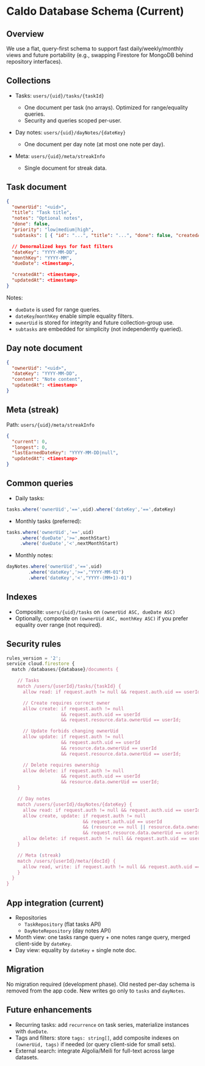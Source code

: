 # Caldo Database Schema (Current)

## Overview

We use a flat, query-first schema to support fast daily/weekly/monthly views and future portability (e.g., swapping Firestore for MongoDB behind repository interfaces).

## Collections

- Tasks: `users/{uid}/tasks/{taskId}`
  - One document per task (no arrays). Optimized for range/equality queries.
  - Security and queries scoped per-user.

- Day notes: `users/{uid}/dayNotes/{dateKey}`
  - One document per day note (at most one note per day).

- Meta: `users/{uid}/meta/streakInfo`
  - Single document for streak data.

## Task document
```json
{
  "ownerUid": "<uid>",
  "title": "Task title",
  "notes": "Optional notes",
  "done": false,
  "priority": "low|medium|high",
  "subtasks": [ { "id": "...", "title": "...", "done": false, "createdAt": <timestamp> } ],

  // Denormalized keys for fast filters
  "dateKey": "YYYY-MM-DD",
  "monthKey": "YYYY-MM",
  "dueDate": <timestamp>,

  "createdAt": <timestamp>,
  "updatedAt": <timestamp>
}
```

Notes:
- `dueDate` is used for range queries.
- `dateKey`/`monthKey` enable simple equality filters.
- `ownerUid` is stored for integrity and future collection-group use.
- `subtasks` are embedded for simplicity (not independently queried).

## Day note document
```json
{
  "ownerUid": "<uid>",
  "dateKey": "YYYY-MM-DD",
  "content": "Note content",
  "updatedAt": <timestamp>
}
```

## Meta (streak)
Path: `users/{uid}/meta/streakInfo`
```json
{
  "current": 0,
  "longest": 0,
  "lastEarnedDateKey": "YYYY-MM-DD|null",
  "updatedAt": <timestamp>
}
```

## Common queries

- Daily tasks:
```js
tasks.where('ownerUid','==',uid).where('dateKey','==',dateKey)
```

- Monthly tasks (preferred):
```js
tasks.where('ownerUid','==',uid)
     .where('dueDate','>=',monthStart)
     .where('dueDate','<',nextMonthStart)
```

- Monthly notes:
```js
dayNotes.where('ownerUid','==',uid)
        .where('dateKey','>=',"YYYY-MM-01")
        .where('dateKey','<',"YYYY-(MM+1)-01")
```

## Indexes

- Composite: `users/{uid}/tasks` on `(ownerUid ASC, dueDate ASC)`
- Optionally, composite on `(ownerUid ASC, monthKey ASC)` if you prefer equality over range (not required).

## Security rules

```javascript
rules_version = '2';
service cloud.firestore {
  match /databases/{database}/documents {

    // Tasks
    match /users/{userId}/tasks/{taskId} {
      allow read: if request.auth != null && request.auth.uid == userId;

      // Create requires correct owner
      allow create: if request.auth != null
                    && request.auth.uid == userId
                    && request.resource.data.ownerUid == userId;

      // Update forbids changing ownerUid
      allow update: if request.auth != null
                    && request.auth.uid == userId
                    && resource.data.ownerUid == userId
                    && request.resource.data.ownerUid == userId;

      // Delete requires ownership
      allow delete: if request.auth != null
                    && request.auth.uid == userId
                    && resource.data.ownerUid == userId;
    }

    // Day notes
    match /users/{userId}/dayNotes/{dateKey} {
      allow read: if request.auth != null && request.auth.uid == userId;
      allow create, update: if request.auth != null
                            && request.auth.uid == userId
                            && (resource == null || resource.data.ownerUid == userId)
                            && request.resource.data.ownerUid == userId;
      allow delete: if request.auth != null && request.auth.uid == userId;
    }

    // Meta (streak)
    match /users/{userId}/meta/{docId} {
      allow read, write: if request.auth != null && request.auth.uid == userId;
    }
  }
}
```

## App integration (current)

- Repositories
  - `TaskRepository` (flat tasks API)
  - `DayNoteRepository` (day notes API)
- Month view: one tasks range query + one notes range query, merged client-side by `dateKey`.
- Day view: equality by `dateKey` + single note doc.

## Migration

No migration required (development phase). Old nested per-day schema is removed from the app code. New writes go only to `tasks` and `dayNotes`.

## Future enhancements

- Recurring tasks: add `recurrence` on task series, materialize instances with `dueDate`.
- Tags and filters: store `tags: string[]`, add composite indexes on `(ownerUid, tags)` if needed (or query client-side for small sets).
- External search: integrate Algolia/Meili for full-text across large datasets.

